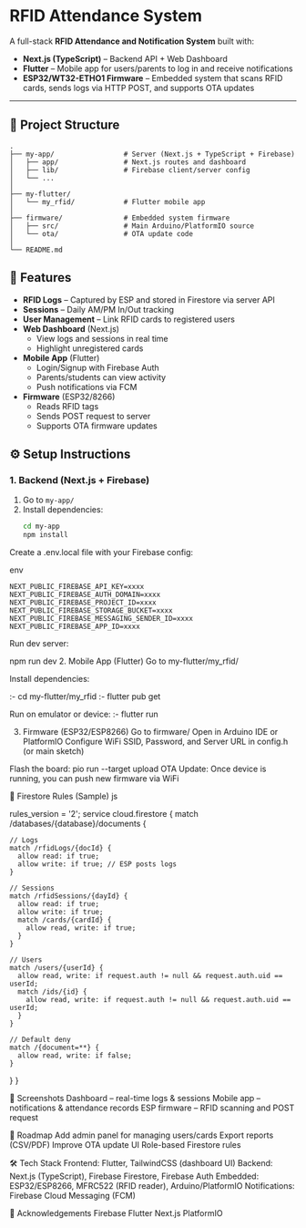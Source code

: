 # RFID Attendance System  

A full-stack **RFID Attendance and Notification System** built with:  
- **Next.js (TypeScript)** – Backend API + Web Dashboard  
- **Flutter** – Mobile app for users/parents to log in and receive notifications  
- **ESP32/WT32-ETHO1 Firmware** – Embedded system that scans RFID cards, sends logs via HTTP POST, and supports OTA updates  

---

## 📂 Project Structure  

```
.
├── my-app/                 # Server (Next.js + TypeScript + Firebase)
│   ├── app/                # Next.js routes and dashboard
│   ├── lib/                # Firebase client/server config
│   └── ...                 
│
├── my-flutter/
│   └── my_rfid/            # Flutter mobile app
│
├── firmware/               # Embedded system firmware
│   ├── src/                # Main Arduino/PlatformIO source
│   └── ota/                # OTA update code
│
└── README.md
```

## 🚀 Features  

- **RFID Logs** – Captured by ESP and stored in Firestore via server API  
- **Sessions** – Daily AM/PM In/Out tracking  
- **User Management** – Link RFID cards to registered users  
- **Web Dashboard** (Next.js)  
  - View logs and sessions in real time  
  - Highlight unregistered cards  
- **Mobile App** (Flutter)  
  - Login/Signup with Firebase Auth  
  - Parents/students can view activity  
  - Push notifications via FCM  
- **Firmware** (ESP32/8266)  
  - Reads RFID tags  
  - Sends POST request to server  
  - Supports OTA firmware updates  



## ⚙️ Setup Instructions  

### 1. Backend (Next.js + Firebase)  

1. Go to `my-app/`  
2. Install dependencies:  
   ```bash
   cd my-app
   npm install
Create a .env.local file with your Firebase config:

env
```
NEXT_PUBLIC_FIREBASE_API_KEY=xxxx
NEXT_PUBLIC_FIREBASE_AUTH_DOMAIN=xxxx
NEXT_PUBLIC_FIREBASE_PROJECT_ID=xxxx
NEXT_PUBLIC_FIREBASE_STORAGE_BUCKET=xxxx
NEXT_PUBLIC_FIREBASE_MESSAGING_SENDER_ID=xxxx
NEXT_PUBLIC_FIREBASE_APP_ID=xxxx
```
Run dev server:

npm run dev
2. Mobile App (Flutter)
Go to my-flutter/my_rfid/

Install dependencies:

:- cd my-flutter/my_rfid
:- flutter pub get

Run on emulator or device:
:- flutter run

3. Firmware (ESP32/ESP8266)
Go to firmware/
Open in Arduino IDE or PlatformIO
Configure WiFi SSID, Password, and Server URL in config.h (or main sketch)

Flash the board:
pio run --target upload
OTA Update: Once device is running, you can push new firmware via WiFi

🔐 Firestore Rules (Sample)
js

rules_version = '2';
service cloud.firestore {
  match /databases/{database}/documents {

    // Logs
    match /rfidLogs/{docId} {
      allow read: if true;
      allow write: if true; // ESP posts logs
    }

    // Sessions
    match /rfidSessions/{dayId} {
      allow read: if true;
      allow write: if true;
      match /cards/{cardId} {
        allow read, write: if true;
      }
    }

    // Users
    match /users/{userId} {
      allow read, write: if request.auth != null && request.auth.uid == userId;
      match /ids/{id} {
        allow read, write: if request.auth != null && request.auth.uid == userId;
      }
    }

    // Default deny
    match /{document=**} {
      allow read, write: if false;
    }
  }
}

📸 Screenshots
Dashboard – real-time logs & sessions
Mobile app – notifications & attendance records
ESP firmware – RFID scanning and POST request

📌 Roadmap
 Add admin panel for managing users/cards
 Export reports (CSV/PDF)
 Improve OTA update UI
 Role-based Firestore rules

🛠️ Tech Stack
Frontend: Flutter, TailwindCSS (dashboard UI)
Backend: Next.js (TypeScript), Firebase Firestore, Firebase Auth
Embedded: ESP32/ESP8266, MFRC522 (RFID reader), Arduino/PlatformIO
Notifications: Firebase Cloud Messaging (FCM)


🙌 Acknowledgements
Firebase
Flutter
Next.js
PlatformIO
